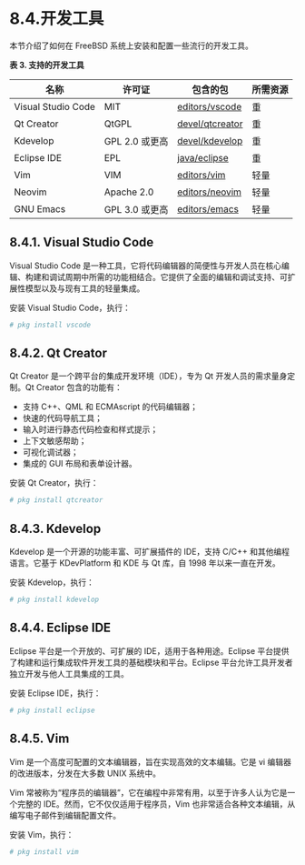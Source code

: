 # 8.4.开发工具

本节介绍了如何在 FreeBSD 系统上安装和配置一些流行的开发工具。

**表 3. 支持的开发工具**

| 名称               | 许可证         | 包含的包                                                      | 所需资源       |
|--------------------|----------------|--------------------------------------------------------------|----------------|
| Visual Studio Code | MIT            | [editors/vscode](https://cgit.freebsd.org/ports/tree/editors/vscode/) | 重             |
| Qt Creator         | QtGPL          | [devel/qtcreator](https://cgit.freebsd.org/ports/tree/devel/qtcreator/) | 重             |
| Kdevelop           | GPL 2.0 或更高 | [devel/kdevelop](https://cgit.freebsd.org/ports/tree/devel/kdevelop/) | 重             |
| Eclipse IDE        | EPL            | [java/eclipse](https://cgit.freebsd.org/ports/tree/java/eclipse/) | 重             |
| Vim                | VIM            | [editors/vim](https://cgit.freebsd.org/ports/tree/editors/vim/) | 轻量           |
| Neovim             | Apache 2.0     | [editors/neovim](https://cgit.freebsd.org/ports/tree/editors/neovim/) | 轻量           |
| GNU Emacs          | GPL 3.0 或更高 | [editors/emacs](https://cgit.freebsd.org/ports/tree/editors/emacs/) | 轻量           |

## 8.4.1. Visual Studio Code

Visual Studio Code 是一种工具，它将代码编辑器的简便性与开发人员在核心编辑、构建和调试周期中所需的功能相结合。它提供了全面的编辑和调试支持、可扩展性模型以及与现有工具的轻量集成。

安装 Visual Studio Code，执行：

```sh
# pkg install vscode
```

## 8.4.2. Qt Creator

Qt Creator 是一个跨平台的集成开发环境（IDE），专为 Qt 开发人员的需求量身定制。Qt Creator 包含的功能有：

* 支持 C++、QML 和 ECMAscript 的代码编辑器；
* 快速的代码导航工具；
* 输入时进行静态代码检查和样式提示；
* 上下文敏感帮助；
* 可视化调试器；
* 集成的 GUI 布局和表单设计器。

安装 Qt Creator，执行：

```sh
# pkg install qtcreator
```

## 8.4.3. Kdevelop

Kdevelop 是一个开源的功能丰富、可扩展插件的 IDE，支持 C/C++ 和其他编程语言。它基于 KDevPlatform 和 KDE 与 Qt 库，自 1998 年以来一直在开发。

安装 Kdevelop，执行：

```sh
# pkg install kdevelop
```

## 8.4.4. Eclipse IDE

Eclipse 平台是一个开放的、可扩展的 IDE，适用于各种用途。Eclipse 平台提供了构建和运行集成软件开发工具的基础模块和平台。Eclipse 平台允许工具开发者独立开发与他人工具集成的工具。

安装 Eclipse IDE，执行：

```sh
# pkg install eclipse
```

## 8.4.5. Vim

Vim 是一个高度可配置的文本编辑器，旨在实现高效的文本编辑。它是 vi 编辑器的改进版本，分发在大多数 UNIX 系统中。

Vim 常被称为“程序员的编辑器”，它在编程中非常有用，以至于许多人认为它是一个完整的 IDE。然而，它不仅仅适用于程序员，Vim 也非常适合各种文本编辑，从编写电子邮件到编辑配置文件。

安装 Vim，执行：

```sh
# pkg install vim
```
